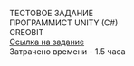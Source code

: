 ТЕСТОВОЕ ЗАДАНИЕ <br>
ПРОГРАММИСТ UNITY (C#) <br>
CREOBIT <br>
<a href="https://docs.google.com/document/d/17exTvjTw_kSxo1F5Uauqsj59grRGAqYgHHctNrK9414/edit?pli=1#heading=h.1fob9te">Ссылка на задание</a> <br>
Затрачено времени - 1.5 часа
